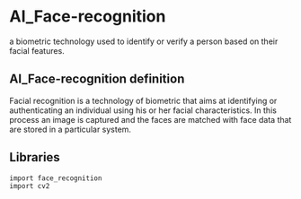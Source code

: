 # AI_Face-recognition
a biometric technology used to identify or verify a person based on their facial features. 
## AI_Face-recognition definition
Facial recognition is a technology of biometric that aims at identifying or authenticating an individual using his or her facial characteristics. In this process an image is captured and the faces are matched with face data that are stored in a particular system.
## Libraries 
```
import face_recognition
import cv2
```
